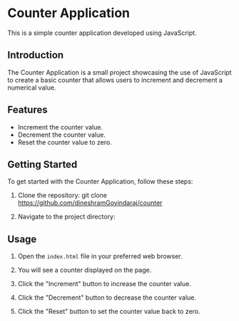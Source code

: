# Counter Application

This is a simple counter application developed using JavaScript.

## Introduction

The Counter Application is a small project showcasing the use of JavaScript to create a basic counter that allows users to increment and decrement a numerical value.

## Features

- Increment the counter value.
- Decrement the counter value.
- Reset the counter value to zero.

## Getting Started

To get started with the Counter Application, follow these steps:

1. Clone the repository: git clone https://github.com/dineshramGovindaraj/counter

2. Navigate to the project directory:

## Usage

1. Open the `index.html` file in your preferred web browser.

2. You will see a counter displayed on the page.

3. Click the "Increment" button to increase the counter value.

4. Click the "Decrement" button to decrease the counter value.

5. Click the "Reset" button to set the counter value back to zero.


